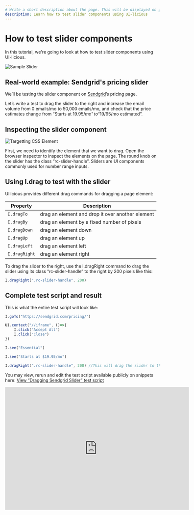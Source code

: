 ```yaml
---
# Write a short description about the page. This will be displayed on google search results.
description: Learn how to test slider components using UI-licious
---
```


# How to test slider components

In this tutorial, we're going to look at how to test slider components using UI-licious. 

![Sample Slider](/static/img/Slider.gif)

## Real-world example: Sendgrid's pricing slider

We’ll be testing the slider component on [Sendgrid](https://sendgrid.com/)’s pricing page. 

Let’s write a test to drag the slider to the right and increase the email volume from 0 emails/mo to 50,000 emails/mo, and check that the price estimates change from “Starts at $19.95/mo” to “$19/95/mo estimated”.

## Inspecting the slider component

![Targetting CSS Element](/static/img/CSS_Element.png)

First, we need to identify the element that we want to drag. Open the browser inspector to inspect the elements on the page. The round knob on the slider has the class “rc-slider-handle”. Sliders are UI components commonly used for number range inputs.

## Using I.drag to test with the slider

UIlicious provides different drag commands for dragging a page element:

| Property | Description | 
|----------|-------------|
| `I.dragTo`  | drag an element and drop it over another element |
| `I.dragBy` | drag an element by a fixed number of pixels |
| `I.dragDown`  | drag an element down |
| `I.dragUp` | drag an element up |
| `I.dragLeft` | drag an element left |
| `I.dragRight` | drag an element right |

To drag the slider to the right, use the I.dragRight command to drag the slider using its class “rc-slider-handle” to the right by 200 pixels like this:
```javascript
I.dragRight(".rc-slider-handle", 200)
```

## Complete test script and result

This is what the entire test script will look like:

```javascript
I.goTo("https://sendgrid.com/pricing/")

UI.context("//iframe", ()=>{
	I.click("Accept All")
	I.click("Close")
})

I.see("Essential")

I.see("Starts at $19.95/mo")

I.dragRight(".rc-slider-handle", 200) //This will drag the slider to the right by 200 px
```

You may view, rerun and edit the test script available publicly on snippets here: [View “Dragging Sendgrid Slider” test script](https://snippet.uilicious.com/test/public/UpXF42C8oAMPQVfPy2C2iB)
<iframe src="https://snippet.uilicious.com/embed/test/public/UpXF42C8oAMPQVfPy2C2iB?stepNum=1&autoplay=0" frameborder="0" width="600px" height="400px;"></iframe>
